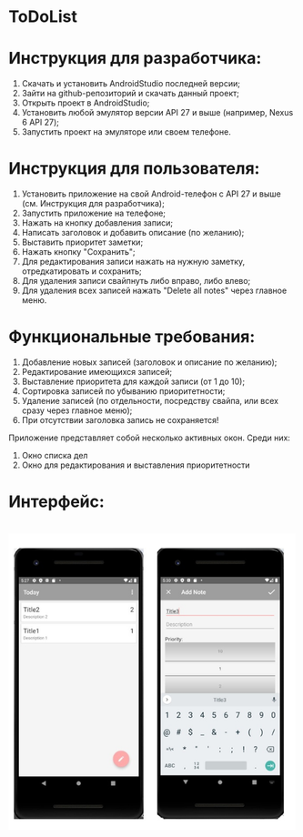 # ToDoList
# Инструкция для разработчика:
 1. Скачать и установить AndroidStudio последней версии;
 2. Зайти на github-репозиторий и скачать данный проект;
 3. Открыть проект в AndroidStudio;
 4. Установить любой эмулятор версии API 27 и выше (например, Nexus 6 API 27);
 5. Запустить проект на эмуляторе или своем телефоне. 

# Инструкция для пользователя:
 1. Установить приложение на свой Android-телефон с API 27 и выше (см. Инструкция для разработчика);
 2. Запустить приложение на телефоне;
 3. Нажать на кнопку добавления записи;
 4. Написать заголовок и добавить описание (по желанию);
 5. Выставить приоритет заметки;
 6. Нажать кнопку "Сохранить";
 7. Для редактирования записи нажать на нужную заметку, отредкатировать и сохранить;
 8. Для удаления записи свайпнуть либо вправо, либо влево;
 9. Для удаления всех записей нажать "Delete all notes" через главное меню.

# Функциональные требования:
 1. Добавление новых записей (заголовок и описание по желанию);
 2. Редактирование имеющихся записей;
 3. Выставление приоритета для каждой записи (от 1 до 10);
 4. Сортировка записей по убыванию приоритетности;
 5. Удаление записей (по отдельности, посредству свайпа, или всех сразу через главное меню);
 6. При отсутствии заголовка запись не сохраняется!
 
Приложение представляет собой несколько активных окон. Среди них:
 1.	Окно списка дел
 2.	Окно для редактирования и выставления приоритетности
# Интерфейс:
# ![Image alt](https://github.com/1u2r3y/ToDoList/blob/master/Maket/maket.png)
